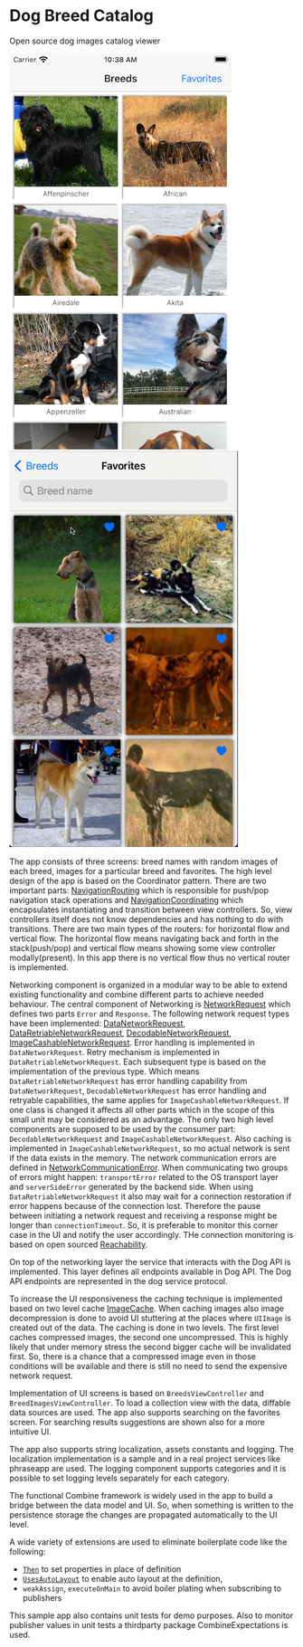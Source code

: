 # Dog Breed Catalog
Open source dog images catalog viewer

<img src="dog-cat-breeds.png" width="393"/><img src="dog-cat-favorites.gif" width="404"/>

The app consists of three screens: breed names with random images of each breed, images for a particular breed and favorites. The high level design of the app is based on the Coordinator pattern. There are two important parts: [NavigationRouting](x-source-tag://NavigationRouting) which is responsible for push/pop navigation stack operations and [NavigationCoordinating](x-source-tag://NavigationCoordinating) which encapsulates instantiating and transition between view controllers. So, view controllers itself does not know dependencies and has nothing to do with transitions. There are two main types of the routers: for horizontal flow and vertical flow. The horizontal flow means navigating back and forth in the stack(push/pop) and vertical flow means showing some view controller modally(present). In this app there is no vertical flow thus no vertical router is implemented.

Networking component is organized in a modular way to be able to extend existing functionality and combine different parts  to achieve needed behaviour. The central component of Networking is [NetworkRequest](x-source-tag://NetworkRequest) which defines two parts ```Error``` and ```Response```. The following network request types have been implemented: [DataNetworkRequest](x-source-tag://DataNetworkRequest), [DataRetriableNetworkRequest](x-source-tag://DataRetriableNetworkRequest), [DecodableNetworkRequest](x-source-tag://DecodableNetworkRequest), [ImageCashableNetworkRequest](x-source-tag://ImageCashableNetworkRequest). Error handling is implemented in ```DataNetworkRequest```. Retry mechanism is implemented in ```DataRetriableNetworkRequest```. Each subsequent type is based on the implementation of the previous type. Which means ```DataRetriableNetworkRequest``` has error handling capability from ```DataNetworkRequest```, ```DecodableNetworkRequest``` has error handling and retryable capabilities, the same applies for ```ImageCashableNetworkRequest```. If one class is changed it affects all other parts which in the scope of this small unit may be considered as an advantage. The only two high level components are supposed to be used by the consumer part: ```DecodableNetworkRequest``` and ```ImageCashableNetworkRequest```. Also caching is implemented in ```ImageCashableNetworkRequest```, so mo actual network is sent if the data exists in the memory. The network communication errors are defined in [NetworkCommunicationError](x-source-tag://NetworkCommunicationError). When communicating two groups of errors might happen: ```transportError``` related to the OS transport layer and ```serverSideError``` generated by the backend side. When using ```DataRetriableNetworkRequest``` it also may wait for a connection restoration if error happens because of the connection lost. Therefore the pause between initiating a network request and receiving a response might be longer than ```connectionTimeout```. So, it is preferable to monitor this corner case in the UI and notify the user accordingly. THe connection monitoring is based on open sourced [Reachability](x-source-tag://Reachability).

On top of the networking layer the service that interacts with the Dog API is implemented. This layer defines all endpoints available in Dog API. The Dog API endpoints are represented in the dog service protocol.

To increase the UI responsiveness the caching technique is implemented based on two level cache [ImageCache](x-source-tag://ImageCache). When caching images also image decompression is done to avoid UI stuttering at the places where ```UIImage``` is created out of the data. The caching is done in two levels. The first level caches compressed images, the second one uncompressed. This is highly likely that under memory stress the second bigger cache will be invalidated first. So, there is a chance that a compressed image even in those conditions will be available and there is still no need to send the expensive network request.

Implementation of UI screens is based on ```BreedsViewController``` and ```BreedImagesViewController```. To load a collection view with the data, diffable data sources are used. The app also supports searching on the favorites screen. For searching results suggestions are shown also for a more intuitive UI.

The app also supports string localization, assets constants and logging. The localization implementation is a sample and in a real project services like phraseapp are used. The logging component supports categories and it is possible to set logging levels separately for each category.

The functional Combine framework is widely used in the app to build a bridge between the data model and UI. So, when something is written to the persistence storage the changes are propagated automatically to the UI level.

A wide variety of extensions are used to eliminate boilerplate code like the following:
- [```Then```](x-source-tag://Then) to set properties in place of definition
- [```UsesAutoLayout```](x-source-tag://UsesAutoLayout) to enable auto layout at the definition,
- ```weakAssign```, ```executeOnMain``` to avoid boiler plating when subscribing to publishers

This sample app also contains unit tests for demo purposes. Also to monitor publisher values in unit tests a thirdparty package CombineExpectations is used.
